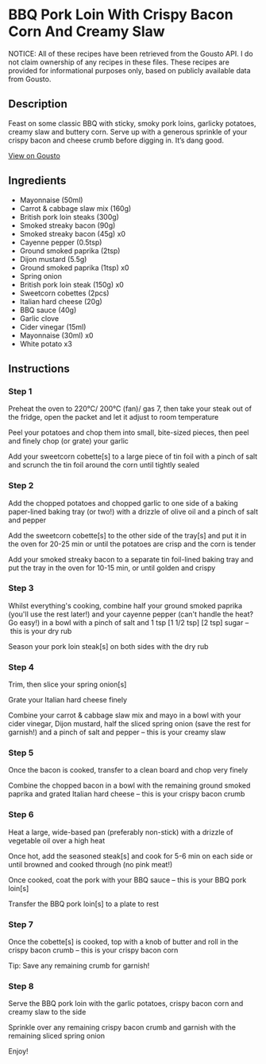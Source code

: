 # BBQ Pork Loin With Crispy Bacon Corn And Creamy Slaw

NOTICE: All of these recipes have been retrieved from the Gousto API. I do not claim ownership of any recipes in these files. These recipes are provided for informational purposes only, based on publicly available data from Gousto.

## Description

Feast on some classic BBQ with sticky, smoky pork loins, garlicky potatoes, creamy slaw and buttery corn. Serve up with a generous sprinkle of your crispy bacon and cheese crumb before digging in. It’s dang good.

[View on Gousto](https://www.gousto.co.uk/recipes/cookbook/bbq-pork-loin-with-crispy-bacon-corn-and-slaw)

## Ingredients

- Mayonnaise (50ml)
- Carrot & cabbage slaw mix (160g)
- British pork loin steaks (300g)
- Smoked streaky bacon (90g)
- Smoked streaky bacon (45g) x0
- Cayenne pepper (0.5tsp)
- Ground smoked paprika (2tsp)
- Dijon mustard (5.5g)
- Ground smoked paprika (1tsp) x0
- Spring onion
- British pork loin steak (150g) x0
- Sweetcorn cobettes (2pcs)
- Italian hard cheese (20g)
- BBQ sauce (40g)
- Garlic clove
- Cider vinegar (15ml)
- Mayonnaise (30ml) x0
- White potato x3

## Instructions


### Step 1

Preheat the oven to 220°C/ 200°C (fan)/ gas 7, then take your steak out of the fridge, open the packet and let it adjust to room temperature

Peel your potatoes and chop them into small, bite-sized pieces, then peel and finely chop (or grate) your garlic

Add your sweetcorn cobette[s] to a large piece of tin foil with a pinch of salt and scrunch the tin foil around the corn until tightly sealed


### Step 2

Add the chopped potatoes and chopped garlic to one side of a baking paper-lined baking tray (or two!) with a drizzle of olive oil and a pinch of salt and pepper

Add the sweetcorn cobette[s] to the other side of the tray[s] and put it in the oven for 20-25 min or until the potatoes are crisp and the corn is tender

Add your smoked streaky bacon to a separate tin foil-lined baking tray and put the tray in the oven for 10-15 min, or until golden and crispy


### Step 3

Whilst everything's cooking, combine half your ground smoked paprika (you'll use the rest later!) and your cayenne pepper (can't handle the heat? Go easy!) in a bowl with a pinch of salt and 1 tsp <span class="text-purple">[1 1/2 tsp] </span><span class="text-danger">[2 tsp]</span> sugar – this is your dry rub

Season your pork loin steak[s] on both sides with the dry rub


### Step 4

Trim, then slice your spring onion[s]

Grate your Italian hard cheese finely

Combine your carrot & cabbage slaw mix and mayo in a bowl with your cider vinegar, Dijon mustard, half the sliced spring onion (save the rest for garnish!) and a pinch of salt and pepper – this is your creamy slaw


### Step 5

Once the bacon is cooked, transfer to a clean board and chop very finely

Combine the chopped bacon in a bowl with the remaining ground smoked paprika and grated Italian hard cheese – this is your crispy bacon crumb


### Step 6

Heat a large, wide-based pan (preferably non-stick) with a drizzle of vegetable oil over a high heat

Once hot, add the seasoned steak[s] and cook for 5-6 min on each side or until browned and cooked through (no pink meat!)

Once cooked, coat the pork with your BBQ sauce – this is your BBQ pork loin[s]

Transfer the BBQ pork loin[s] to a plate to rest


### Step 7

Once the cobette[s] is cooked, top with a knob of butter and roll in the crispy bacon crumb – this is your crispy bacon corn

Tip: Save any remaining crumb for garnish!

### Step 8

Serve the BBQ pork loin with the garlic potatoes, crispy bacon corn and creamy slaw to the side

Sprinkle over any remaining crispy bacon crumb and garnish with the remaining sliced spring onion

Enjoy!

